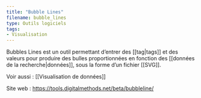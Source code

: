 ```yaml
---
title: "Bubble Lines"
filename: bubble_lines
type: Outils logiciels
tags:
- Visualisation
---
```


Bubbles Lines est un outil permettant d’entrer des [[tag|tags]] et des valeurs pour produire des bulles proportionnées en fonction des [[données de la recherche|données]], sous la forme d’un fichier [[SVG]].

Voir aussi : [[Visualisation de données]]

Site web : <https://tools.digitalmethods.net/beta/bubbleline/>

